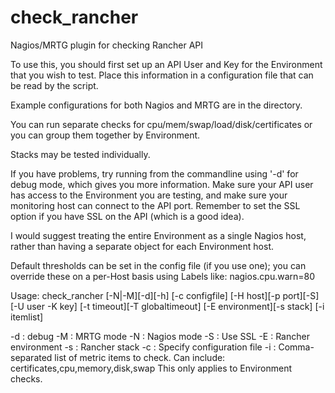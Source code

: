 # check_rancher
Nagios/MRTG plugin for checking Rancher API

To use this, you should first set up an API User and Key for the Environment
that you wish to test.  Place this information in a configuration file that
can be read by the script.

Example configurations for both Nagios and MRTG are in the directory.

You can run separate checks for cpu/mem/swap/load/disk/certificates or you
can group them together by Environment.

Stacks may be tested individually.

If you have problems, try running from the commandline using '-d' for debug
mode, which gives you more information.  Make sure your API user has access to
the Environment you are testing, and make sure your monitoring host can 
connect to the API port.  Remember to set the SSL option if you have SSL on
the API (which is a good idea).

I would suggest treating the entire Environment as a single Nagios host, rather
than having a separate object for each Environment host.

Default thresholds can be set in the config file (if you use one); you can 
override these on a per-Host basis using Labels like: nagios.cpu.warn=80

Usage: check_rancher [-N|-M][-d][-h]
             [-c configfile]
             [-H host][-p port][-S][-U user -K key]
             [-t timeout][-T globaltimeout]
             [-E environment][-s stack]
             [-i itemlist]

-d : debug
-M : MRTG mode
-N : Nagios mode
-S : Use SSL
-E : Rancher environment
-s : Rancher stack
-c : Specify configuration file
-i : Comma-separated list of metric items to check. Can include:
     certificates,cpu,memory,disk,swap
     This only applies to Environment checks.

